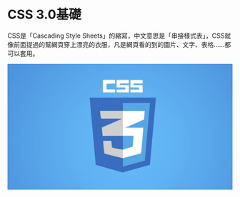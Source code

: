 # CSS 3.0基礎

CSS是「Cascading Style Sheets」的縮寫，中文意思是「串接樣式表」，CSS就像前面提過的幫網頁穿上漂亮的衣服，凡是網頁看的到的圖片、文字、表格......都可以套用。

![](.gitbook/assets/o-que-e-o-css3.jpg)

